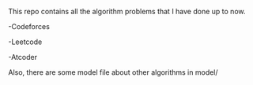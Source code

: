 This repo contains all the algorithm problems that I have done up to now.

-Codeforces

-Leetcode

-Atcoder

Also, there are some model file about other algorithms in model/